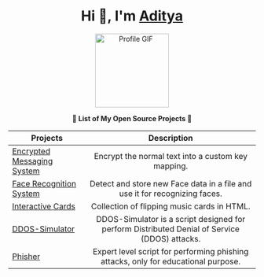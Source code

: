 <h1 align="center">Hi 👋, I'm <a href="https://bento.me/adityasinh" target="_blank">Aditya</a></h1>

<!-- Hey, wait a minute! What are you doing in my README.md file? Tell me, you're copying my content, right? I know it! -->

<p align="center">
  <img src="https://github.com/user-attachments/assets/62e7112a-2522-475f-a4fb-9000ead0ea5e" alt="Profile GIF" width="150" />
</p>

<p align="center"><b>🌟 List of My Open Source Projects 🌟</b></p>

<div align="center">

| Projects  | Description  |
| ------------- |:-------------:|
| [Encrypted Messaging System](https://adityasinh-sodha.github.io/Encrypted-Messaging-System/)      | Encrypt the normal text into a custom key mapping.|
| [Face Recognition System](https://github.com/Adityasinh-Sodha/Face-Recognition-System/blob/main/main.py)| Detect and store new Face data in a file and use it for recognizing faces. |
| [Interactive Cards](https://adityasinh-sodha.github.io/Interactive-Cards/)      | Collection of flipping music cards in HTML.   |
| [DDOS-Simulator](https://github.com/Adityasinh-Sodha/DDOS-Simulator)      | DDOS-Simulator is a script designed for perform Distributed Denial of Service (DDOS) attacks. |
| [Phisher](https://github.com/Adityasinh-Sodha/Phisher)       |   Expert level script for performing phishing attacks, only for educational purpose.             |


</div>
